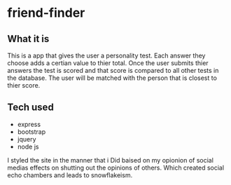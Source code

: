 # friend-finder

## What it is
This is a app that gives the user a personality test. Each answer they choose adds a certian value to thier total. Once the user submits thier answers the test is scored and that score is compared to all other tests in the database. The user will be matched with the person that is closest to thier score.

## Tech used 
* express
* bootstrap
* jquery
* node js

I styled the site in the manner that i Did baised on my opionion of social medias effects on shutting out the opinions of others. Which created social echo chambers and leads to snowflakeism.

